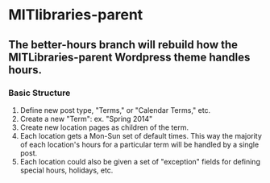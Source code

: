 MITlibraries-parent
===================

The better-hours branch will rebuild how the MITLibraries-parent Wordpress theme handles hours.
-------------------

### Basic Structure

1. Define new post type, "Terms," or "Calendar Terms," etc.
2. Create a new "Term": ex. "Spring 2014"
3. Create new location pages as children of the term.
4. Each location gets a Mon-Sun set of default times. This way the majority of each location's hours for a particular term will be handled by a single post.
5. Each location could also be given a set of "exception" fields for defining special hours, holidays, etc.
